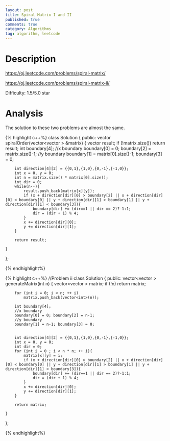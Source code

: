 ```yaml
---
layout: post
title: Spiral Matrix I and II
published: true
comments: true
category: Algorithms
tag: algorithm, leetcode
---
```




# Description


https://oj.leetcode.com/problems/spiral-matrix/

https://oj.leetcode.com/problems/spiral-matrix-ii/

Difficulty: 1.5/5.0 star

# Analysis

The solution to these two problems are almost the same. 


{% highlight c++%}
class Solution {
public:
    vector<int> spiralOrder(vector<vector<int> > &matrix) {
        vector<int> result;
        if (!matrix.size()) return result;
        int boundary[4];
        //x boundary
        boundary[0] = 0; boundary[2] = matrix.size()-1;
        //y boundary
        boundary[1] = matrix[0].size()-1; boundary[3] = 0;
        
        
        int direction[4][2] = {{0,1},{1,0},{0,-1},{-1,0}};
        int x = 0, y = 0;
        int n = matrix.size() * matrix[0].size();
        int dir = 0;
        while(n--){
            result.push_back(matrix[x][y]);
            if (x + direction[dir][0] > boundary[2] || x + direction[dir][0] < boundary[0] || y + direction[dir][1] > boundary[1] || y + direction[dir][1] < boundary[3]){
                boundary[dir] += (dir==1 || dir == 2)?-1:1;
                dir = (dir + 1) % 4;
            }
            x += direction[dir][0];
            y += direction[dir][1];
        }
        
        return result;
        
    }
};

{% endhighlight%}

{% highlight c++%}
//Problem ii
class Solution {
public:
    vector<vector<int> > generateMatrix(int n) {
        vector<vector<int> > matrix;
        if (!n) return matrix;
        
        for (int i = 0; i < n; ++ i)         
            matrix.push_back(vector<int>(n));

        int boundary[4];
        //x boundary
        boundary[0] = 0; boundary[2] = n-1;
        //y boundary
        boundary[1] = n-1; boundary[3] = 0;
        
        
        int direction[4][2] = {{0,1},{1,0},{0,-1},{-1,0}};
        int x = 0, y = 0;
        int dir = 0;
        for (int i = 0 ; i < n * n; ++ i){
            matrix[x][y] = i;
            if (x + direction[dir][0] > boundary[2] || x + direction[dir][0] < boundary[0] || y + direction[dir][1] > boundary[1] || y + direction[dir][1] < boundary[3]){
                boundary[dir] += (dir==1 || dir == 2)?-1:1;
                dir = (dir + 1) % 4;
            }
            x += direction[dir][0];
            y += direction[dir][1];
        }
        
        return matrix;
        
    }
};

{% endhighlight%}